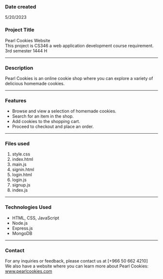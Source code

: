 ### Date created
5/20/2023

### Project Title
Pearl Cookies Website <br>
This project is CS346 a web application development course  requirement. <br> 3rd semester 1444 H

---

### Description
Pearl Cookies is an online cookie shop where you can explore a variety of delicious homemade cookies.

---

### Features
* Browse and view a selection of homemade cookies.
* Search for an item in the shop.
* Add cookies to the shopping cart.
* Proceed to checkout and place an order.

---

### Files used
1. style.css<br>
2. index.html<br>
3. main.js<br>
4. signin.html<br>
5. login.html<br>
6. login.js<br>
7. signup.js<br>
8. index.js<br>

---
 ### Technologies Used
* HTML, CSS, JavaScript
* Node.js
* Express.js
* MongoDB
 
 ---

### Contact
For any inquiries or feedback, please contact us at [+966 50 662 4210]<br>
We also have a website where you can learn more about Pearl Cookies: www.pearlcookies.com
